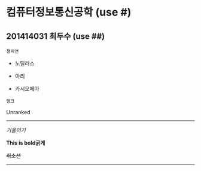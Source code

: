 # 컴퓨터정보통신공학 (use #)
## 201414031 최두수  (use ##)
  
~~~
챔피언
~~~

* 노틸러스
- 아리
+ 카시오페아
  
```
랭크
```
Unranked

---

*기울이기*


**This is bold굵게**

~~취소선~~

---



